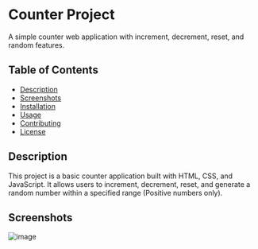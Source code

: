 # Counter Project

A simple counter web application with increment, decrement, reset, and random features.

## Table of Contents

- [Description](#description)
- [Screenshots](#screenshots)
- [Installation](#installation)
- [Usage](#usage)
- [Contributing](#contributing)
- [License](#license)

## Description

This project is a basic counter application built with HTML, CSS, and JavaScript. It allows users to increment, decrement, reset, and generate a random number within a specified range (Positive numbers only).

## Screenshots

![image](https://github.com/FrancoRossiDs/Counter_JS/assets/90211516/e262ba88-d875-4fd0-9180-00c4dadc780d)



